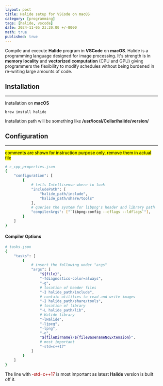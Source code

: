 ```yaml
---
layout: post
title: Halide setup for VSCode on macOS
category: [programming]
tags: [halide, vscode]
date: 2024-11-05 23:20:00 +/-0000
math: true
published: true
---
```


<link rel="stylesheet" href="/assets/blogutil.css">

<div class="info-div">
Compile and execute <b>Halide</b> program in <b>VSCode</b> on <b>macOS</b>. Halide is a programming language designed for image processing. It's strength is in <b>memory locality</b> and <b>vectorized computation</b> (CPU and GPU) giving programmers the flexibility to modify schedules without being burdened in re-writing large amounts of code.
</div>

## Installation
---
Installation on **macOS**
```
brew install halide
```

Installation path will be something like **/usr/local/Cellar/halide/version/**

## Configuration
---
<mark>comments are shown for instruction purpose only, remove them in actual file</mark>

```bash
# c_cpp_properties.json
{
	"configuration": [
		{
			# tells Intellisense where to look
			"includePath": [
				"halide_path/include",
				"halide_path/share/tools"
			],
			# queries the system for libpng's header and library path
			"compilerArgs": ["`libpng-config --cflags --ldflags`"],
		}
	]
}
```

#### Compiler Options
```bash
# tasks.json
{
	"tasks": [
		{
			# insert the following under "args"
			"args": [
				"${file}",
				"-fdiagnostics-color=always",
				"-g",
				# location of header files
				"-I halide_path/include",
				# contain utilities to read and write images
				"-I halide_path/share/tools",
				# location of library
				"-L halide_path/lib",
				# Halide library
				"-lHalide",
				"-ljpeg",
				"-lpng",
				"-o",
				"${fileDirname}/${fileBasenameNoExtension}",
				# most important
				"-std=c++17"
			]
		}
	]
}
```

The line with <font color="#AA0000">-std=c++17</font> is most important as latest **Halide** version is built off it.
